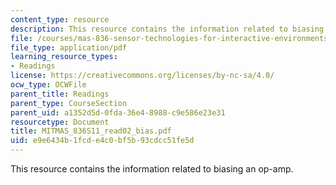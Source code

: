 ```yaml
---
content_type: resource
description: This resource contains the information related to biasing an op-amp.
file: /courses/mas-836-sensor-technologies-for-interactive-environments-spring-2011/e9e6434b1fcde4c0bf5b93cdcc51fe5d_MITMAS_836S11_read02_bias.pdf
file_type: application/pdf
learning_resource_types:
- Readings
license: https://creativecommons.org/licenses/by-nc-sa/4.0/
ocw_type: OCWFile
parent_title: Readings
parent_type: CourseSection
parent_uid: a1352d5d-0fda-36e4-8988-c9e586e23e31
resourcetype: Document
title: MITMAS_836S11_read02_bias.pdf
uid: e9e6434b-1fcd-e4c0-bf5b-93cdcc51fe5d
---
```

This resource contains the information related to biasing an op-amp.